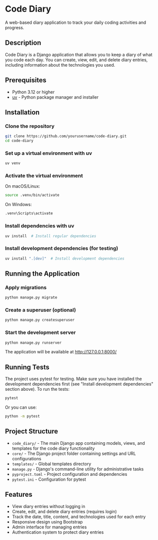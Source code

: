 # Code Diary

A web-based diary application to track your daily coding activities and progress.

## Description

Code Diary is a Django application that allows you to keep a diary of what you code each day. You can create, view, edit, and delete diary entries, including information about the technologies you used.

## Prerequisites

- Python 3.12 or higher
- [uv](https://github.com/astral-sh/uv) - Python package manager and installer

## Installation

### Clone the repository

```bash
git clone https://github.com/yourusername/code-diary.git
cd code-diary
```

### Set up a virtual environment with uv

```bash
uv venv
```

### Activate the virtual environment

On macOS/Linux:
```bash
source .venv/bin/activate
```

On Windows:
```bash
.venv\Scripts\activate
```

### Install dependencies with uv

```bash
uv install  # Install regular dependencies
```

### Install development dependencies (for testing)

```bash
uv install ".[dev]"  # Install development dependencies
```

## Running the Application

### Apply migrations

```bash
python manage.py migrate
```

### Create a superuser (optional)

```bash
python manage.py createsuperuser
```

### Start the development server

```bash
python manage.py runserver
```

The application will be available at http://127.0.0.1:8000/

## Running Tests

The project uses pytest for testing. Make sure you have installed the development dependencies first (see "Install development dependencies" section above). To run the tests:

```bash
pytest
```

Or you can use:

```bash
python -m pytest
```

## Project Structure

- `code_diary/` - The main Django app containing models, views, and templates for the code diary functionality
- `core/` - The Django project folder containing settings and URL configurations
- `templates/` - Global templates directory
- `manage.py` - Django's command-line utility for administrative tasks
- `pyproject.toml` - Project configuration and dependencies
- `pytest.ini` - Configuration for pytest

## Features

- View diary entries without logging in
- Create, edit, and delete diary entries (requires login)
- Track the date, title, content, and technologies used for each entry
- Responsive design using Bootstrap
- Admin interface for managing entries
- Authentication system to protect diary entries
